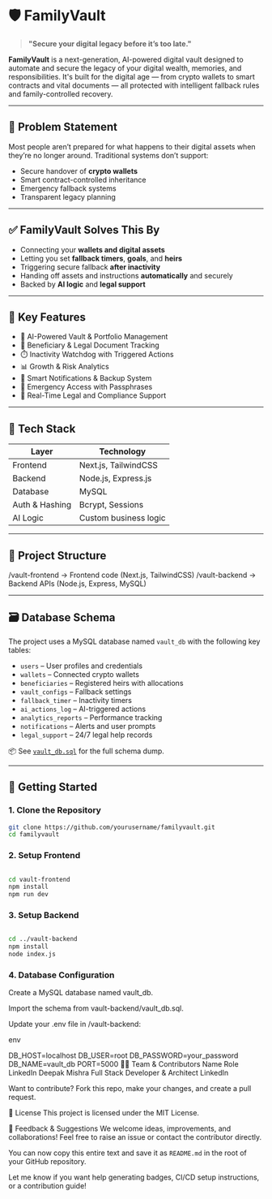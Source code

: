# 🛡️ FamilyVault

> **"Secure your digital legacy before it’s too late."**

**FamilyVault** is a next-generation, AI-powered digital vault designed to automate and secure the legacy of your digital wealth, memories, and responsibilities. It's built for the digital age — from crypto wallets to smart contracts and vital documents — all protected with intelligent fallback rules and family-controlled recovery.

---

## 🚨 Problem Statement

Most people aren’t prepared for what happens to their digital assets when they’re no longer around. Traditional systems don’t support:

- Secure handover of **crypto wallets**
- Smart contract-controlled inheritance
- Emergency fallback systems
- Transparent legacy planning

---

## ✅ FamilyVault Solves This By

- Connecting your **wallets and digital assets**
- Letting you set **fallback timers**, **goals**, and **heirs**
- Triggering secure fallback **after inactivity**
- Handing off assets and instructions **automatically** and securely
- Backed by **AI logic** and **legal support**

---

## 🧠 Key Features

- 🔐 AI-Powered Vault & Portfolio Management  
- 🧾 Beneficiary & Legal Document Tracking  
- ⏱️ Inactivity Watchdog with Triggered Actions  
- 📊 Growth & Risk Analytics  
- 🔔 Smart Notifications & Backup System  
- 💼 Emergency Access with Passphrases  
- 💬 Real-Time Legal and Compliance Support  

---

## 🧰 Tech Stack

| Layer        | Technology                  |
|--------------|-----------------------------|
| Frontend     | Next.js, TailwindCSS        |
| Backend      | Node.js, Express.js         |
| Database     | MySQL                       |
| Auth & Hashing | Bcrypt, Sessions           |
| AI Logic     | Custom business logic       |

---

## 📁 Project Structure


/vault-frontend → Frontend code (Next.js, TailwindCSS)
/vault-backend → Backend APIs (Node.js, Express, MySQL)


---

## 🗃️ Database Schema

The project uses a MySQL database named `vault_db` with the following key tables:

- `users` – User profiles and credentials  
- `wallets` – Connected crypto wallets  
- `beneficiaries` – Registered heirs with allocations  
- `vault_configs` – Fallback settings  
- `fallback_timer` – Inactivity timers  
- `ai_actions_log` – AI-triggered actions  
- `analytics_reports` – Performance tracking  
- `notifications` – Alerts and user prompts  
- `legal_support` – 24/7 legal help records  

📦 See [`vault_db.sql`](./vault-backend/vault_db.sql) for the full schema dump.

---

## 🔧 Getting Started

### 1. Clone the Repository

```bash
git clone https://github.com/yourusername/familyvault.git
cd familyvault
```


### 2. Setup Frontend
```bash

cd vault-frontend
npm install
npm run dev
```

### 3. Setup Backend
```bash

cd ../vault-backend
npm install
node index.js
```

### 4. Database Configuration
Create a MySQL database named vault_db.

Import the schema from vault-backend/vault_db.sql.

Update your .env file in /vault-backend:

env

DB_HOST=localhost
DB_USER=root
DB_PASSWORD=your_password
DB_NAME=vault_db
PORT=5000
👨‍💻 Team & Contributors
Name	Role	LinkedIn
Deepak Mishra	Full Stack Developer & Architect	LinkedIn

Want to contribute? Fork this repo, make your changes, and create a pull request.

📜 License
This project is licensed under the MIT License.

💬 Feedback & Suggestions
We welcome ideas, improvements, and collaborations!
Feel free to raise an issue or contact the contributor directly.


You can now copy this entire text and save it as `README.md` in the root of your GitHub repository.

Let me know if you want help generating badges, CI/CD setup instructions, or a contribution guide!








